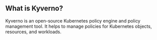 ## What is Kyverno?

Kyverno is an open-source Kubernetes policy engine and policy management tool. It helps to manage policies for Kubernetes objects, resources, and workloads.
